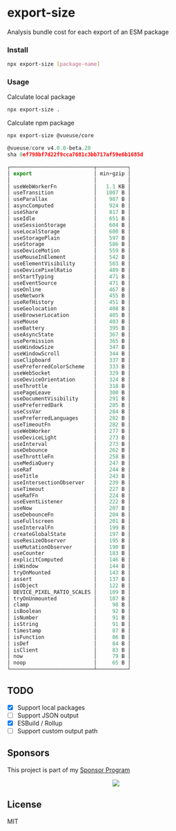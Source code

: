 # export-size

Analysis bundle cost for each export of an ESM package

### Install

```bash
npx export-size [package-name]
```

### Usage

Calculate local package

```bash
npx export-size .
```

Calculate npm package

```bash
npx export-size @vueuse/core
```

```ts
@vueuse/core v4.0.0-beta.20
sha 8ef798bf7d22f9cca7681c3bb717af59e6b1685d

┌───────────────────────────┬──────────┐
│ export                    │ min+gzip │
│                           │          │
│ useWebWorkerFn            │   1.1 KB │
│ useTransition             │   1007 B │
│ useParallax               │    987 B │
│ asyncComputed             │    924 B │
│ useShare                  │    817 B │
│ useIdle                   │    651 B │
│ useSessionStorage         │    604 B │
│ useLocalStorage           │    600 B │
│ useStoragePlain           │    597 B │
│ useStorage                │    586 B │
│ useDeviceMotion           │    559 B │
│ useMouseInElement         │    542 B │
│ useElementVisibility      │    503 B │
│ useDevicePixelRatio       │    489 B │
│ onStartTyping             │    471 B │
│ useEventSource            │    471 B │
│ useOnline                 │    467 B │
│ useNetwork                │    455 B │
│ useRefHistory             │    451 B │
│ useGeolocation            │    408 B │
│ useBrowserLocation        │    405 B │
│ useMouse                  │    403 B │
│ useBattery                │    395 B │
│ useAsyncState             │    367 B │
│ usePermission             │    365 B │
│ useWindowSize             │    347 B │
│ useWindowScroll           │    344 B │
│ useClipboard              │    337 B │
│ usePreferredColorScheme   │    333 B │
│ useWebSocket              │    329 B │
│ useDeviceOrientation      │    324 B │
│ useThrottle               │    318 B │
│ usePageLeave              │    300 B │
│ useDocumentVisibility     │    291 B │
│ usePreferredDark          │    285 B │
│ useCssVar                 │    284 B │
│ usePreferredLanguages     │    282 B │
│ useTimeoutFn              │    282 B │
│ useWebWorker              │    277 B │
│ useDeviceLight            │    273 B │
│ useInterval               │    273 B │
│ useDebounce               │    262 B │
│ useThrottleFn             │    258 B │
│ useMediaQuery             │    247 B │
│ useRaf                    │    244 B │
│ useTitle                  │    243 B │
│ useIntersectionObserver   │    239 B │
│ useTimeout                │    227 B │
│ useRafFn                  │    224 B │
│ useEventListener          │    222 B │
│ useNow                    │    207 B │
│ useDebounceFn             │    204 B │
│ useFullscreen             │    201 B │
│ useIntervalFn             │    199 B │
│ createGlobalState         │    197 B │
│ useResizeObserver         │    195 B │
│ useMutationObserver       │    190 B │
│ useCounter                │    183 B │
│ explicitComputed          │    146 B │
│ isWindow                  │    144 B │
│ tryOnMounted              │    143 B │
│ assert                    │    137 B │
│ isObject                  │    122 B │
│ DEVICE_PIXEL_RATIO_SCALES │    109 B │
│ tryOnUnmounted            │    107 B │
│ clamp                     │     98 B │
│ isBoolean                 │     92 B │
│ isNumber                  │     91 B │
│ isString                  │     91 B │
│ timestamp                 │     87 B │
│ isFunction                │     86 B │
│ isDef                     │     84 B │
│ isClient                  │     83 B │
│ now                       │     79 B │
│ noop                      │     65 B │
└───────────────────────────┴──────────┘
```

## TODO

- [x] Support local packages
- [ ] Support JSON output
- [x] ESBuild / Rollup
- [ ] Support custom output path

## Sponsors

This project is part of my <a href='https://github.com/antfu-sponsors'>Sponsor Program</a>

<p align="center">
  <a href="https://cdn.jsdelivr.net/gh/antfu/static/sponsors.svg">
    <img src='https://cdn.jsdelivr.net/gh/antfu/static/sponsors.svg'/>
  </a>
</p>

## License

MIT
